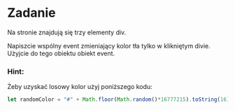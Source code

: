 # Zadanie

Na stronie znajdują się trzy elementy div.

Napiszcie wspólny event zmieniający kolor tła tylko w klikniętym divie.
Użyjcie do tego obiektu obiekt event.

### Hint: 
Żeby uzyskać losowy kolor użyj poniższego kodu:

```js
let randomColor = "#" + Math.floor(Math.random()*16777215).toString(16);
```